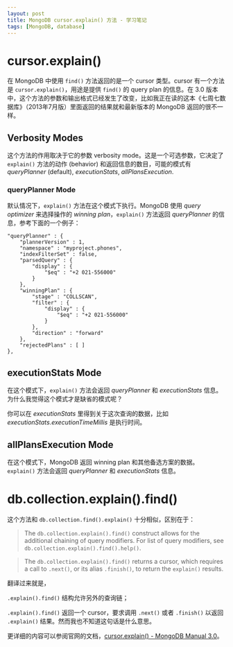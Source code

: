 ```yaml
---
layout: post
title: MongoDB cursor.explain() 方法 - 学习笔记
tags: [MongoDB, database]
---
```


# cursor.explain()

在 MongoDB 中使用 `find()` 方法返回的是一个 cursor 类型。cursor 有一个方法是 `cursor.explain()`，用途是提供 `find()` 的 query plan 的信息。在 3.0 版本中，这个方法的参数和输出格式已经发生了改变，比如我正在读的这本《七周七数据库》（2013年7月版）里面返回的结果就和最新版本的 MongoDB 返回的很不一样。

## Verbosity Modes

这个方法的作用取决于它的参数 verbosity mode。这是一个可选参数，它决定了 `explain()` 方法的动作 (behavior) 和返回信息的数目，可能的模式有 *queryPlanner* (default), *executionStats*, *allPlansExecution*. 

### queryPlanner Mode

默认情况下，`explain()` 方法在这个模式下执行。MongoDB 使用 *query optimizer* 来选择操作的 *winning plan*，`explain()` 方法返回 *queryPlanner* 的信息，参考下面的一个例子：

    "queryPlanner" : {
		"plannerVersion" : 1,
		"namespace" : "myproject.phones",
		"indexFilterSet" : false,
		"parsedQuery" : {
			"display" : {
				"$eq" : "+2 021-556000"
			}
		},
		"winningPlan" : {
			"stage" : "COLLSCAN",
			"filter" : {
				"display" : {
					"$eq" : "+2 021-556000"
				}
			},
			"direction" : "forward"
		},
		"rejectedPlans" : [ ]
	},

## executionStats Mode

在这个模式下，`explain()` 方法会返回 *queryPlanner* 和 *executionStats* 信息。为什么我觉得这个模式才是缺省的模式呢？

你可以在 *executionStats* 里得到关于这次查询的数据，比如 *executionStats.executionTimeMillis* 是执行时间。

## allPlansExecution Mode

在这个模式下，MongoDB 返回 winning plan 和其他备选方案的数据。`explain()` 方法会返回 *queryPlanner* 和 *executionStats* 信息。

# db.collection.explain().find()

这个方法和 `db.collection.find().explain()` 十分相似，区别在于：


>  The `db.collection.explain().find()` construct allows for the additional chaining of query modifiers. For list of query modifiers, see `db.collection.explain().find().help()`.

> The `db.collection.explain().find()` returns a cursor, which requires a call to `.next()`, or its alias `.finish()`, to return the `explain()` results.

翻译过来就是，

`.explain().find()` 结构允许另外的查询链；

`.explain().find()` 返回一个 cursor，要求调用 `.next()` 或者 `.finish()` 以返回 `.explain()` 结果。然而我也不知道这句话是什么意思。

更详细的内容可以参阅官网的文档，[cursor.explain() - MongoDB Manual 3.0](http://docs.mongodb.org/manual/reference/method/cursor.explain/)。